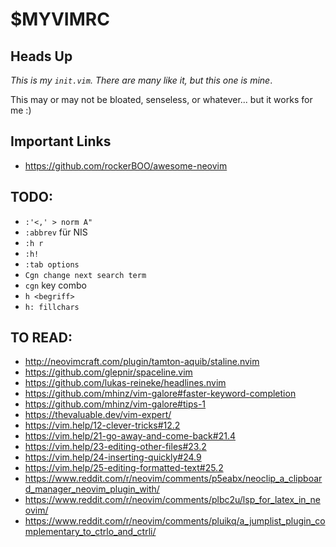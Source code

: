 # $MYVIMRC

## Heads Up

*This is my `init.vim`. There are many like it, but this one is mine*.

This may or may not be bloated, senseless, or whatever... but it works for me :)

## Important Links

* https://github.com/rockerBOO/awesome-neovim

## TODO:

* `:'<,' > norm A"`
* `:abbrev` für NIS
* `:h r`
* `:h!`
* `:tab options`
* `Cgn change next search term`
* `cgn` key combo
* `h <begriff>`
* `h: fillchars`

## TO READ:

* <http://neovimcraft.com/plugin/tamton-aquib/staline.nvim>
* <https://github.com/glepnir/spaceline.vim>
* <https://github.com/lukas-reineke/headlines.nvim>
* <https://github.com/mhinz/vim-galore#faster-keyword-completion>
* <https://github.com/mhinz/vim-galore#tips-1>
* <https://thevaluable.dev/vim-expert/>
* <https://vim.help/12-clever-tricks#12.2>
* <https://vim.help/21-go-away-and-come-back#21.4>
* <https://vim.help/23-editing-other-files#23.2>
* <https://vim.help/24-inserting-quickly#24.9>
* <https://vim.help/25-editing-formatted-text#25.2>
* <https://www.reddit.com/r/neovim/comments/p5eabx/neoclip_a_clipboard_manager_neovim_plugin_with/>
* <https://www.reddit.com/r/neovim/comments/plbc2u/lsp_for_latex_in_neovim/>
* <https://www.reddit.com/r/neovim/comments/pluikq/a_jumplist_plugin_complementary_to_ctrlo_and_ctrli/>
